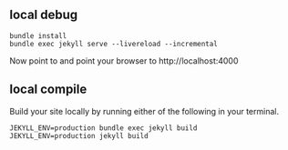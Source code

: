 ## local debug
```
bundle install
bundle exec jekyll serve --livereload --incremental
```
Now point to and point your browser to http://localhost:4000

## local compile
Build your site locally by running either of the following in your terminal.
```
JEKYLL_ENV=production bundle exec jekyll build
JEKYLL_ENV=production jekyll build
```
